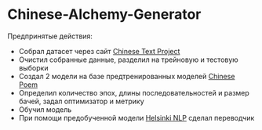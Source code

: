 # Chinese-Alchemy-Generator

Предпринятые действия:
- Собрал датасет через сайт [Chinese Text Project](https://ctext.org/)
- Очистил собранные данные, разделил на трейновую и тестовую выборки
- Создал 2 модели на базе предтренированных моделей [Chinese Poem](https://huggingface.co/uer/gpt2-chinese-poem) 
- Определил количество эпох, длины последовательностей и размер бачей, задал оптимизатор и метрику
- Обучил модель
- При помощи предобученной модели [Helsinki NLP](https://huggingface.co/Helsinki-NLP/opus-mt-zh-en) сделал переводчик
